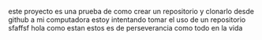 este proyecto es una prueba de como crear un repositorio y clonarlo desde github a mi computadora
estoy intentando tomar el uso de un repositorio
sfaffsf
hola como estan estos es de perseverancia como todo en la vida